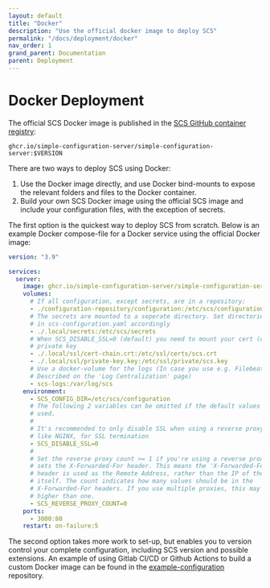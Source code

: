 ```yaml
---
layout: default
title: "Docker"
description: "Use the official docker image to deploy SCS"
permalink: "/docs/deployment/docker"
nav_order: 1
grand_parent: Documentation
parent: Deployment
---
```

# Docker Deployment
The official SCS Docker image is published in the
[SCS GitHub container registry](https://github.com/simple-configuration-server/simple-configuration-server/pkgs/container/simple-configuration-server):
```
ghcr.io/simple-configuration-server/simple-configuration-server:$VERSION
```

There are two ways to deploy SCS using Docker:
1. Use the Docker image directly, and use Docker bind-mounts to expose the
   relevant folders and files to the Docker container.
2. Build your own SCS Docker image using the official SCS image and include
   your configuration files, with the exception of secrets.

The first option is the quickest way to deploy SCS from scratch. Below is an
example Docker compose-file for a Docker service using the official Docker
image:
```yaml
version: "3.9"

services:
  server:
    image: ghcr.io/simple-configuration-server/simple-configuration-server:2.0.1
    volumes:
      # If all configuration, except secrets, are in a repository:
      - ./configuration-repository/configuration:/etc/scs/configuration
      # The secrets are mounted to a seperate directory. Set directories.secrets
      # in scs-configuration.yaml accordingly
      - ./.local/secrets:/etc/scs/secrets
      # When SCS_DISABLE_SSL=0 (default) you need to mount your cert (chain) and
      # private key
      - ./.local/ssl/cert-chain.crt:/etc/ssl/certs/scs.crt
      - ./.local/ssl/private-key.key:/etc/ssl/private/scs.key
      # Use a docker-volume for the logs (In case you use e.g. Filebeat, as
      # Described on the 'Log Centralization' page)
      - scs-logs:/var/log/scs
    environment:
      - SCS_CONFIG_DIR=/etc/scs/configuration
      # The following 2 variables can be omitted if the default values are
      # used.
      #
      # It's recommended to only disable SSL when using a reverse proxy,
      # like NGINX, for SSL termination
      - SCS_DISABLE_SSL=0
      #
      # Set the reverse proxy count >= 1 if you're using a reverse proxy that
      # sets the X-Forwarded-For header. This means the 'X-Forwarded-For'
      # header is used as the Remote Address, rather than the IP of the proxy
      # itself. The count indicates how many values should be in the
      # X-Forwarded-For headers. If you use multiple proxies, this may be
      # higher than one.
      - SCS_REVERSE_PROXY_COUNT=0
    ports:
      - 3000:80
    restart: on-failure:5
```

The second option takes more work to set-up, but enables you to version control
your complete configuration, including SCS version and possible extensions.
An example of using Gitlab CI/CD or Github Actions to build a custom
Docker image can be found in the
[example-configuration](https://gitlab.com/simple-configuration-server/example-configuration)
repository.
